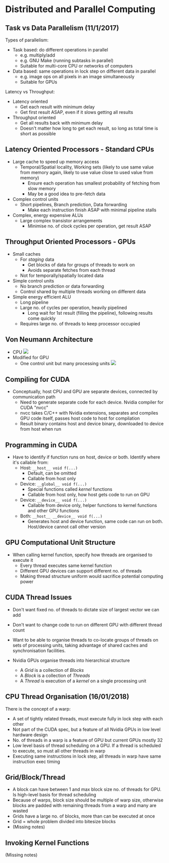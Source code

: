 # Distributed and Parallel Computing

## Task vs Data Parallelism (11/1/2017)
Types of parallelism:
- Task based: do different operations in parallel
  - e.g. multiply/add
  - e.g. GNU Make (running subtasks in parallel)
  - Suitable for multi-core CPU or networks of computers
- Data based: same operations in lock step on different data in parallel
  - e.g. image ops on all pixels in an image simultaneously
  - Suitable for GPUs

Latency vs Throughput:
- Latency oriented
  - Get each result with minimum delay
  - Get first result ASAP, even if it slows getting all results
- Throughput oriented
  - Get all results back with minimum delay
  - Doesn't matter how long to get each result, so long as total time is short as possible

## Latency Oriented Processors - Standard CPUs
- Large cache to speed up memory access
  - Temporal/Spatial locality, Working sets (likely to use same value from memory again, likely to use value close to used value from memory)
    - Ensure each operation has smallest probability of fetching from slow memory
    - May be a good idea to pre-fetch data
- Complex control units
  - Short pipelines, Branch prediction, Data forwarding
    - Make each instruction finish ASAP with minimal pipeline stalls
- Complex, energy expensive ALUs
  - Large complex transistor arrangements
    - Minimise no. of clock cycles per operation, get result ASAP

## Throughput Oriented Processors - GPUs
- Small caches
  - For _staging_ data
    - Get blocks of data for groups of threads to work on
    - Avoids separate fetches from each thread
  - Not for temporally/spatially located data
- Simple control units
  - No branch prediction or data forwarding
  - Control shared by multiple threads working on different data
- Simple energy efficient ALU
  - Long pipeline
  - Large no. of cycles per operation, heavily pipelined
    - Long wait for 1st result (filling the pipeline), following results come quickly
  - Requires large no. of threads to keep processor occupied

## Von Neumann Architecture
- CPU
![](https://i.imgur.com/97AvFWj.png)
- Modified for GPU
  - One control unit but many processing units
![](https://i.imgur.com/8tV9eRa.png)

## Compiling for CUDA
- Conceptually, host CPU and GPU are separate devices, connected by communication path
  - Need to generate separate code for each device. Nvidia compiler for CUDA "nvcc"
  - nvcc takes C/C++ with Nvidia extensions, separates and compiles GPU code itself, passes host code to host for compilation
  - Result binary contains host and device binary, downloaded to device from host when run

## Programming in CUDA
- Have to identify if function runs on host, device or both. Identify where it's callable from:
  - Host: `__host__ void f(...)`
    - Default, can be omitted
    - Callable from host only
  - Device: `__global__ void f(...)`
    - Special functions called _kernel_ functions
    - Callable from host only, how host gets code to run on GPU
  - Device: `__device__ void f(...)`
    - Callable from device only, helper functions to kernel functions and other GPU functions
  - Both: `__host__ __device__ void f(...)`
    - Generates host and device function, same code can run on both. Host/device cannot call other version

## GPU Computational Unit Structure
- When calling kernel function, specify how threads are organised to execute it
  - Every thread executes same kernel function
  - Different GPU devices can support different no. of threads
  - Making thread structure uniform would sacrifice potential computing power

## CUDA Thread Issues
- Don't want fixed no. of threads to dictate size of largest vector we can add
- Don't want to change code to run on different GPU with different thread count
- Want to be able to organise threads to co-locate groups of threads on sets of processing units, taking advantage of shared caches and synchronisation facilities.


- Nvidia GPUs organise threads into hierarchical structure
  - A _Grid_ is a collection of _Blocks_
  - A _Block_ is a collection of _Threads_
  - A _Thread_ is execution of a _kernel_ on a single processing unit

## CPU Thread Organisation (16/01/2018)
There is the concept of a warp:
- A set of tightly related threads, must execute fully in lock step with each other
- Not part of the CUDA spec, but a feature of all Nvidia GPUs in low level hardware design
- No. of threads in a warp is a feature of GPU but current GPUs mostly 32
- Low level basis of thread scheduling on a GPU. If a thread is scheduled to execute, so must all other threads in warp
- Executing same instructions in lock step, all threads in warp have same instruction exec timing

## Grid/Block/Thread
- A block can have between 1 and max block size no. of threads for GPU. Is high-level basis for thread scheduling
- Because of warps, block size should be multiple of warp size, otherwise blocks are padded with remaining threads from a warp and many are wasted
- Grids have a large no. of blocks, more than can be executed at once
- Grid = whole problem divided into bitesize blocks
- (Missing notes)

## Invoking Kernel Functions
(Missing notes)
